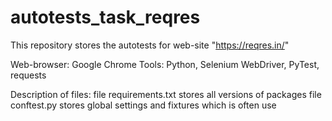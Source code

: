 # autotests_task_reqres
This repository stores the autotests for web-site "https://reqres.in/"

Web-browser: Google Chrome
Tools: Python, Selenium WebDriver, PyTest, requests

Description of files:
file requirements.txt stores all versions of packages
file conftest.py stores global settings and fixtures which is often use

